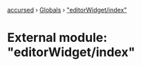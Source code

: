 [accursed](../README.md) › [Globals](../globals.md) › ["editorWidget/index"](_editorwidget_index_.md)

# External module: "editorWidget/index"


